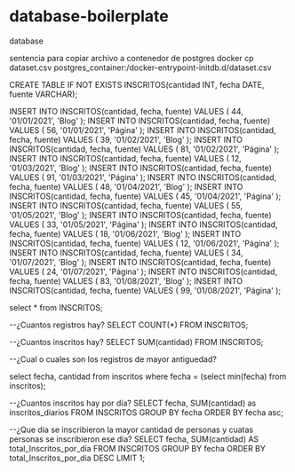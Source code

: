 # database-boilerplate
database

sentencia para copiar archivo a contenedor de postgres
docker cp dataset.csv postgres_container:/docker-entrypoint-initdb.d/dataset.csv

CREATE TABLE IF NOT EXISTS INSCRITOS(cantidad INT, fecha DATE, fuente
VARCHAR);

INSERT INTO INSCRITOS(cantidad, fecha, fuente)
VALUES ( 44, '01/01/2021', 'Blog' );
INSERT INTO INSCRITOS(cantidad, fecha, fuente)
VALUES ( 56, '01/01/2021', 'Página' );
INSERT INTO INSCRITOS(cantidad, fecha, fuente)
VALUES ( 39, '01/02/2021', 'Blog' );
INSERT INTO INSCRITOS(cantidad, fecha, fuente)
VALUES ( 81, '01/02/2021', 'Página' );
INSERT INTO INSCRITOS(cantidad, fecha, fuente)
VALUES ( 12, '01/03/2021', 'Blog' );
INSERT INTO INSCRITOS(cantidad, fecha, fuente)
VALUES ( 91, '01/03/2021', 'Página' );
INSERT INTO INSCRITOS(cantidad, fecha, fuente)
VALUES ( 48, '01/04/2021', 'Blog' );
INSERT INTO INSCRITOS(cantidad, fecha, fuente)
VALUES ( 45, '01/04/2021', 'Página' );
INSERT INTO INSCRITOS(cantidad, fecha, fuente)
VALUES ( 55, '01/05/2021', 'Blog' );
INSERT INTO INSCRITOS(cantidad, fecha, fuente)
VALUES ( 33, '01/05/2021', 'Página' );
INSERT INTO INSCRITOS(cantidad, fecha, fuente)
VALUES ( 18, '01/06/2021', 'Blog' );
INSERT INTO INSCRITOS(cantidad, fecha, fuente)
VALUES ( 12, '01/06/2021', 'Página' );
INSERT INTO INSCRITOS(cantidad, fecha, fuente)
VALUES ( 34, '01/07/2021', 'Blog' );
INSERT INTO INSCRITOS(cantidad, fecha, fuente)
VALUES ( 24, '01/07/2021', 'Página' );
INSERT INTO INSCRITOS(cantidad, fecha, fuente)
VALUES ( 83, '01/08/2021', 'Blog' );
INSERT INTO INSCRITOS(cantidad, fecha, fuente)
VALUES ( 99, '01/08/2021', 'Página' );

select * from INSCRITOS;

--¿Cuantos registros hay?
SELECT COUNT(*) FROM INSCRITOS;

--¿Cuantos inscritos hay?
SELECT SUM(cantidad) FROM INSCRITOS;

--¿Cual o cuales son los registros de mayor antiguedad?

select fecha, cantidad
from inscritos
where fecha = (select min(fecha)
from inscritos);

--¿Cuantos inscritos hay por día?
SELECT fecha, SUM(cantidad) as inscritos_diarios
FROM INSCRITOS 
GROUP BY fecha 
ORDER BY fecha asc;

--¿Que dia se inscribieron la mayor cantidad de personas y cuatas personas se inscribieron ese dia?
SELECT fecha, SUM(cantidad) AS total_Inscritos_por_dia 
FROM INSCRITOS 
GROUP BY fecha 
ORDER BY total_Inscritos_por_dia DESC 
LIMIT 1;
